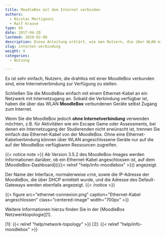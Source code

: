 ```yaml
---
title: MoodleBox mit dem Internet verbinden
authors:
  - Nicolas Martignoni
  - Ralf Krause
type: kb
date: 2017-04-20
lastmod: 2020-02-08
description: Diese Anleitung erklärt, wie man Nutzern, die über WLAN mit einer MoodleBox verbunden sind, eine Internetverbindung zur Verfügung stellt.
slug: internet-verbindung
weight: 9
categories:
  - Nutzung

---
```

Es ist sehr einfach, Nutzern, die drahtlos mit einer MoodleBox verbunden sind, eine Internetverbindung zur Verfügung zu stellen.

Schließen Sie die MoodleBox einfach mit einem Ethernet-Kabel an ein Netzwerk mit Internetzugang an. Sobald die Verbindung verfügbar ist, haben die über das WLAN __MoodleBox__ verbundenen Geräte selbst Zugang zum Internet.

Wenn Sie die MoodleBox jedoch __ohne Internetverbindung__ verwenden möchten, z.B. für Aktivitäten wie ein Escape Game oder Assessments, bei denen ein Internetzugang der Studierenden nicht erwünscht ist, trennen Sie einfach das Ethernet-Kabel von der MoodleBox. Ohne eine Ethernet-Kabelverbindung können über WLAN angeschlossene Geräte nur auf die auf der MoodleBox verfügbaren Ressourcen zugreifen.

{{< notice note >}}
Ab Version 3.5.2 des MoodleBox-Images werden Informationen darüber, ob ein Ethernet-Kabel angeschlossen ist, auf dem [MoodleBox-Dashboard]({{{< relref "help/info-moodlebox" >}}) angezeigt.

Der Name der Interface, normalerweise `eth0`, sowie die IP-Adresse der MoodleBox, die über DHCP ermittelt wurde, und die Adresse des Default-Gateways werden ebenfalls angezeigt.
{{< /notice >}}

{{< figure src="ethernet-connexion.png" caption="Ethernet-Kabel angeschlossen" class="centered-image" width="700px" >}}

Weitere Informationen hierzu finden Sie in der [MoodleBox Netzwerktopologie][1].

 [1]: {{< relref "help/network-topology" >}}
 [2]: {{< relref "help/info-moodlebox" >}}

